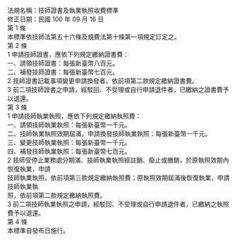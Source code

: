 法規名稱：技師證書及執業執照收費標準  
修正日期：民國 100 年 09 月 16 日  
第 1 條  
本標準依技師法第五十六條及規費法第十條第一項規定訂定之。  
第 2 條  
1 申請技師證書，應依下列規定繳納證書費：  
一、請領技師證書：每張新臺幣八百元。  
二、補發技師證書：每張新臺幣七百元。  
2 技師證書記載事項變更申請換發者，依前項第二款規定繳納證書費。  
3 前二項技師證書之申請，經駁回、不受理或自行申請退件者，已繳納之證書費予以退還。  
第 3 條  
1 申請技師執業執照，應依下列規定繳納執照費：  
一、請領技師執業執照：每張新臺幣一千元。  
二、技師執業執照效期屆滿，申請換發技師執業執照：每張新臺幣一千元。  
三、變更技師執業執照：每張新臺幣一千元。  
四、補發技師執業執照：每張新臺幣七百元。  
2 技師受停止業務處分期滿、技師執業執照經註銷、廢止或撤銷，於原執照效期內恢復執業，申請  
技師執業執照，依前項第三款規定繳納執照費；原執照效期屆滿後恢復執業，申請技師執業執  
照，依前項第二款規定繳納執照費。  
3 前二項技師執業執照之申請，經駁回、不受理或自行申請退件者，已繳納之執照費予以退還。  
第 4 條  
本標準自發布日施行。  



